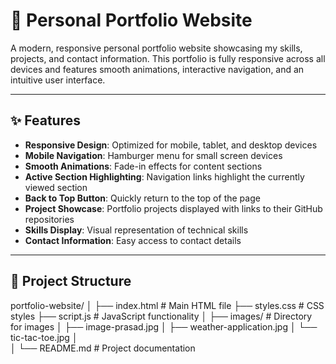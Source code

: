 # 💼 Personal Portfolio Website

A modern, responsive personal portfolio website showcasing my skills, projects, and contact information. This portfolio is fully responsive across all devices and features smooth animations, interactive navigation, and an intuitive user interface.

---

## ✨ Features

- **Responsive Design**: Optimized for mobile, tablet, and desktop devices
- **Mobile Navigation**: Hamburger menu for small screen devices
- **Smooth Animations**: Fade-in effects for content sections
- **Active Section Highlighting**: Navigation links highlight the currently viewed section
- **Back to Top Button**: Quickly return to the top of the page
- **Project Showcase**: Portfolio projects displayed with links to their GitHub repositories
- **Skills Display**: Visual representation of technical skills
- **Contact Information**: Easy access to contact details

---

## 📂 Project Structure

portfolio-website/
│
├── index.html              # Main HTML file
├── styles.css              # CSS styles
├── script.js               # JavaScript functionality
│
├── images/                 # Directory for images
│   ├── image-prasad.jpg
│   ├── weather-application.jpg
│   └── tic-tac-toe.jpg
│   
│
└── README.md               # Project documentation

